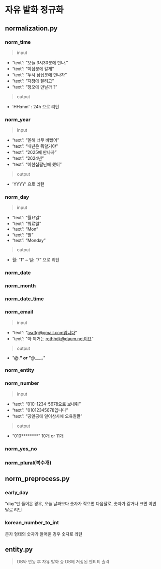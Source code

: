 # 자유 발화 정규화

## normalization.py

### norm_time
> input
- “text”: “오늘 3시30분에 만나.”
- “text”: “이십분에 갈게”
- “text”: “두시 삼십분에 만나자”
- “text”: “자정에 잘려고”
- “text”: “정오에 만날까 ?”
> output
- 'HH:mm' : 24h 으로 리턴

### norm_year
> input
- “text”: “올해 너무 바빴어”
- “text”: “내년은 뭐할거야”
- “text”: “2025에 만나자”
- “text”: “2024년”
- “text”: “이천십팔년에 했어”
> output
- 'YYYY' 으로 리턴

### norm_day
> input
- “text”: “월요일”
- “text”: “워료일”
- “text”: “Mon”
- “text”: “월”
- “text”: “Monday”
> output
- 월: ”1” ~ 일: ”7” 으로 리턴

### norm_date
### norm_month
### norm_date_time
### norm_email
> input
- “text”: “asdfg@gmail.com입니다”
- “text”: "아 제거는 rothhdk@daum.net이요”
> output
- "____@____.___" or "____@____.__.__" 
### norm_entity
### norm_number
> input
- “text”: “010-1234-5678으로 보내줘”
- “text”: "01012345678입니다”
- “text”: “공일공에 일이삼사에 오육칠팔”
> output
- "010********" 10개 or 11개
### norm_yes_no
### norm_plural(복수개)

## norm_preprocess.py
### early_day
"day"만 들어온 경우, 오늘 날짜보다 숫자가 작으면 다음달로, 숫자가 같거나 크면 이번달로 리턴
### korean_number_to_int
문자 형태의 숫자가 들어온 경우 숫자로 리턴

## entity.py
> DB와 연동 후 자유 발화 중 DB에 저장된 엔티티 출력
